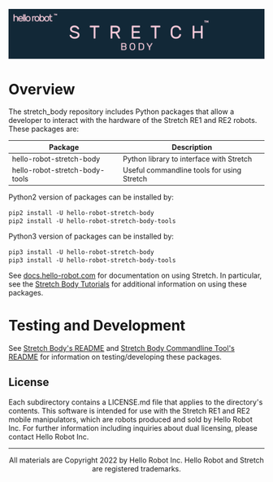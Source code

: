 ![](./docs/images/banner.png)

# Overview

The stretch_body repository includes Python packages that allow a developer to interact with the hardware of the Stretch RE1 and RE2 robots. These packages are:

| Package                        | Description                                |
|--------------------------------|--------------------------------------------|
| hello-robot-stretch-body       | Python library to interface with Stretch   |
| hello-robot-stretch-body-tools | Useful commandline tools for using Stretch |

Python2 version of packages can be installed by:
```
pip2 install -U hello-robot-stretch-body
pip2 install -U hello-robot-stretch-body-tools
```
Python3 version of packages can be installed by:

```
pip3 install -U hello-robot-stretch-body
pip3 install -U hello-robot-stretch-body-tools
```

See [docs.hello-robot.com](https://docs.hello-robot.com) for documentation on using Stretch. In particular, see the [Stretch Body Tutorials](https://docs.hello-robot.com/0.2/stretch-tutorials/stretch_body/) for additional information on using these packages.

# Testing and Development

See [Stretch Body's README](https://github.com/hello-robot/stretch_body/blob/master/body/README.md) and [Stretch Body Commandline Tool's README](https://github.com/hello-robot/stretch_body/blob/master/tools/README.md) for information on testing/developing these packages.

## License

Each subdirectory contains a LICENSE.md file that applies to the directory's contents. This software is intended for use with the Stretch RE1 and RE2 mobile manipulators, which are robots produced and sold by Hello Robot Inc. For further information including inquiries about dual licensing, please contact Hello Robot Inc.


------
<div align="center"> All materials are Copyright 2022 by Hello Robot Inc. Hello Robot and Stretch are registered trademarks. </div>

